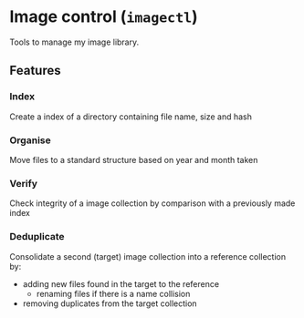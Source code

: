 # Image control (`imagectl`)

Tools to manage my image library.

## Features

### Index

Create a index of a directory containing file name, size and hash 

### Organise

Move files to a standard structure based on year and month taken

### Verify

Check integrity of a image collection by comparison with a previously made index

### Deduplicate

Consolidate a second (target) image collection into a reference collection by:

* adding new files found in the target to the reference
  * renaming files if there is a name collision
* removing duplicates from the target collection
